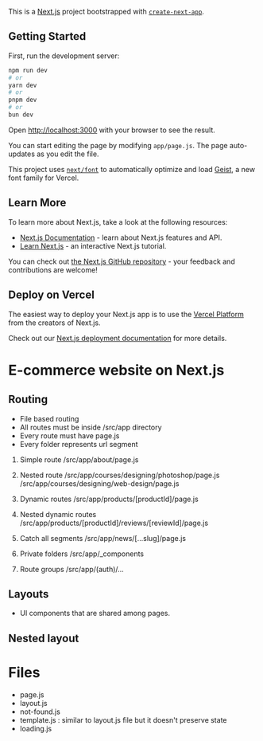 This is a [Next.js](https://nextjs.org) project bootstrapped with [`create-next-app`](https://github.com/vercel/next.js/tree/canary/packages/create-next-app).

## Getting Started

First, run the development server:

```bash
npm run dev
# or
yarn dev
# or
pnpm dev
# or
bun dev
```

Open [http://localhost:3000](http://localhost:3000) with your browser to see the result.

You can start editing the page by modifying `app/page.js`. The page auto-updates as you edit the file.

This project uses [`next/font`](https://nextjs.org/docs/app/building-your-application/optimizing/fonts) to automatically optimize and load [Geist](https://vercel.com/font), a new font family for Vercel.

## Learn More

To learn more about Next.js, take a look at the following resources:

- [Next.js Documentation](https://nextjs.org/docs) - learn about Next.js features and API.
- [Learn Next.js](https://nextjs.org/learn) - an interactive Next.js tutorial.

You can check out [the Next.js GitHub repository](https://github.com/vercel/next.js) - your feedback and contributions are welcome!

## Deploy on Vercel

The easiest way to deploy your Next.js app is to use the [Vercel Platform](https://vercel.com/new?utm_medium=default-template&filter=next.js&utm_source=create-next-app&utm_campaign=create-next-app-readme) from the creators of Next.js.

Check out our [Next.js deployment documentation](https://nextjs.org/docs/app/building-your-application/deploying) for more details.

# E-commerce website on Next.js

## Routing
- File based routing
- All routes must be inside /src/app directory
- Every route must have page.js
- Every folder represents url segment

1. Simple route
/src/app/about/page.js

2. Nested route
/src/app/courses/designing/photoshop/page.js
/src/app/courses/designing/web-design/page.js

3. Dynamic routes
/src/app/products/[productId]/page.js

4. Nested dynamic routes
/src/app/products/[productId]/reviews/[reviewId]/page.js

5. Catch all segments
/src/app/news/[...slug]/page.js

6. Private folders
/src/app/_components

7. Route groups
/src/app/(auth)/...

## Layouts
- UI components that are shared among pages.

## Nested layout

# Files
- page.js
- layout.js
- not-found.js
- template.js : similar to layout.js file but it doesn't preserve state
- loading.js
